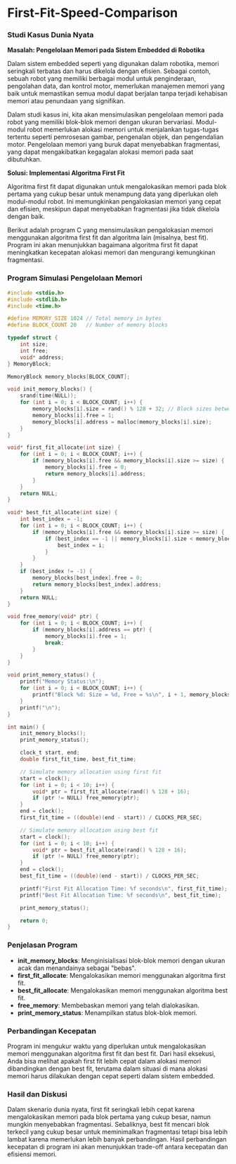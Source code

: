 # First-Fit-Speed-Comparison
### Studi Kasus Dunia Nyata

**Masalah: Pengelolaan Memori pada Sistem Embedded di Robotika**

Dalam sistem embedded seperti yang digunakan dalam robotika, memori seringkali terbatas dan harus dikelola dengan efisien. Sebagai contoh, sebuah robot yang memiliki berbagai modul untuk penginderaan, pengolahan data, dan kontrol motor, memerlukan manajemen memori yang baik untuk memastikan semua modul dapat berjalan tanpa terjadi kehabisan memori atau penundaan yang signifikan.

Dalam studi kasus ini, kita akan mensimulasikan pengelolaan memori pada robot yang memiliki blok-blok memori dengan ukuran bervariasi. Modul-modul robot memerlukan alokasi memori untuk menjalankan tugas-tugas tertentu seperti pemrosesan gambar, pengenalan objek, dan pengendalian motor. Pengelolaan memori yang buruk dapat menyebabkan fragmentasi, yang dapat mengakibatkan kegagalan alokasi memori pada saat dibutuhkan.

**Solusi: Implementasi Algoritma First Fit**

Algoritma first fit dapat digunakan untuk mengalokasikan memori pada blok pertama yang cukup besar untuk menampung data yang diperlukan oleh modul-modul robot. Ini memungkinkan pengalokasian memori yang cepat dan efisien, meskipun dapat menyebabkan fragmentasi jika tidak dikelola dengan baik.

Berikut adalah program C yang mensimulasikan pengalokasian memori menggunakan algoritma first fit dan algoritma lain (misalnya, best fit). Program ini akan menunjukkan bagaimana algoritma first fit dapat meningkatkan kecepatan alokasi memori dan mengurangi kemungkinan fragmentasi.

### Program Simulasi Pengelolaan Memori

```c
#include <stdio.h>
#include <stdlib.h>
#include <time.h>

#define MEMORY_SIZE 1024 // Total memory in bytes
#define BLOCK_COUNT 20   // Number of memory blocks

typedef struct {
    int size;
    int free;
    void* address;
} MemoryBlock;

MemoryBlock memory_blocks[BLOCK_COUNT];

void init_memory_blocks() {
    srand(time(NULL));
    for (int i = 0; i < BLOCK_COUNT; i++) {
        memory_blocks[i].size = rand() % 128 + 32; // Block sizes between 32 and 160 bytes
        memory_blocks[i].free = 1;
        memory_blocks[i].address = malloc(memory_blocks[i].size);
    }
}

void* first_fit_allocate(int size) {
    for (int i = 0; i < BLOCK_COUNT; i++) {
        if (memory_blocks[i].free && memory_blocks[i].size >= size) {
            memory_blocks[i].free = 0;
            return memory_blocks[i].address;
        }
    }
    return NULL;
}

void* best_fit_allocate(int size) {
    int best_index = -1;
    for (int i = 0; i < BLOCK_COUNT; i++) {
        if (memory_blocks[i].free && memory_blocks[i].size >= size) {
            if (best_index == -1 || memory_blocks[i].size < memory_blocks[best_index].size) {
                best_index = i;
            }
        }
    }
    if (best_index != -1) {
        memory_blocks[best_index].free = 0;
        return memory_blocks[best_index].address;
    }
    return NULL;
}

void free_memory(void* ptr) {
    for (int i = 0; i < BLOCK_COUNT; i++) {
        if (memory_blocks[i].address == ptr) {
            memory_blocks[i].free = 1;
            break;
        }
    }
}

void print_memory_status() {
    printf("Memory Status:\n");
    for (int i = 0; i < BLOCK_COUNT; i++) {
        printf("Block %d: Size = %d, Free = %s\n", i + 1, memory_blocks[i].size, memory_blocks[i].free ? "Yes" : "No");
    }
    printf("\n");
}

int main() {
    init_memory_blocks();
    print_memory_status();

    clock_t start, end;
    double first_fit_time, best_fit_time;

    // Simulate memory allocation using first fit
    start = clock();
    for (int i = 0; i < 10; i++) {
        void* ptr = first_fit_allocate(rand() % 128 + 16);
        if (ptr != NULL) free_memory(ptr);
    }
    end = clock();
    first_fit_time = ((double)(end - start)) / CLOCKS_PER_SEC;

    // Simulate memory allocation using best fit
    start = clock();
    for (int i = 0; i < 10; i++) {
        void* ptr = best_fit_allocate(rand() % 128 + 16);
        if (ptr != NULL) free_memory(ptr);
    }
    end = clock();
    best_fit_time = ((double)(end - start)) / CLOCKS_PER_SEC;

    printf("First Fit Allocation Time: %f seconds\n", first_fit_time);
    printf("Best Fit Allocation Time: %f seconds\n", best_fit_time);

    print_memory_status();

    return 0;
}
```

### Penjelasan Program

- **init_memory_blocks**: Menginisialisasi blok-blok memori dengan ukuran acak dan menandainya sebagai "bebas".
- **first_fit_allocate**: Mengalokasikan memori menggunakan algoritma first fit.
- **best_fit_allocate**: Mengalokasikan memori menggunakan algoritma best fit.
- **free_memory**: Membebaskan memori yang telah dialokasikan.
- **print_memory_status**: Menampilkan status blok-blok memori.

### Perbandingan Kecepatan

Program ini mengukur waktu yang diperlukan untuk mengalokasikan memori menggunakan algoritma first fit dan best fit. Dari hasil eksekusi, Anda bisa melihat apakah first fit lebih cepat dalam alokasi memori dibandingkan dengan best fit, terutama dalam situasi di mana alokasi memori harus dilakukan dengan cepat seperti dalam sistem embedded.

### Hasil dan Diskusi

Dalam skenario dunia nyata, first fit seringkali lebih cepat karena mengalokasikan memori pada blok pertama yang cukup besar, namun mungkin menyebabkan fragmentasi. Sebaliknya, best fit mencari blok terkecil yang cukup besar untuk meminimalkan fragmentasi tetapi bisa lebih lambat karena memerlukan lebih banyak perbandingan. Hasil perbandingan kecepatan di program ini akan menunjukkan trade-off antara kecepatan dan efisiensi memori.
